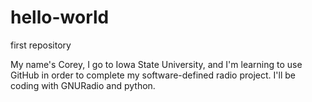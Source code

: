 # hello-world

first repository

My name's Corey, I go to Iowa State University, and I'm learning to use GitHub in order to complete my software-defined radio project.
I'll be coding with GNURadio and python.
